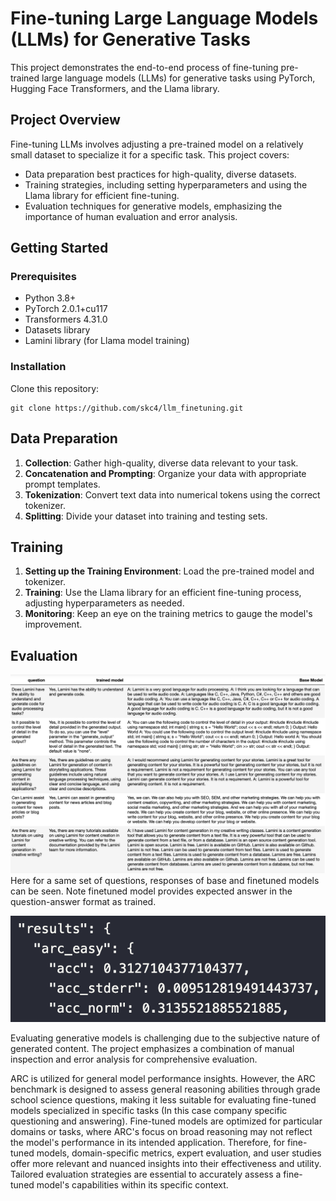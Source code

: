 # Fine-tuning Large Language Models (LLMs) for Generative Tasks

This project demonstrates the end-to-end process of fine-tuning pre-trained large language models (LLMs) for generative tasks using PyTorch, Hugging Face Transformers, and the Llama library.

## Project Overview

Fine-tuning LLMs involves adjusting a pre-trained model on a relatively small dataset to specialize it for a specific task. This project covers:

- Data preparation best practices for high-quality, diverse datasets.
- Training strategies, including setting hyperparameters and using the Llama library for efficient fine-tuning.
- Evaluation techniques for generative models, emphasizing the importance of human evaluation and error analysis.

## Getting Started

### Prerequisites

- Python 3.8+
- PyTorch 2.0.1+cu117
- Transformers 4.31.0
- Datasets library
- Lamini library (for Llama model training)

### Installation

Clone this repository:
   ```
   git clone https://github.com/skc4/llm_finetuning.git
   ```

## Data Preparation

1. **Collection**: Gather high-quality, diverse data relevant to your task.
2. **Concatenation and Prompting**: Organize your data with appropriate prompt templates.
3. **Tokenization**: Convert text data into numerical tokens using the correct tokenizer.
4. **Splitting**: Divide your dataset into training and testing sets.

## Training

1. **Setting up the Training Environment**: Load the pre-trained model and tokenizer.
2. **Training**: Use the Llama library for an efficient fine-tuning process, adjusting hyperparameters as needed.
3. **Monitoring**: Keep an eye on the training metrics to gauge the model's improvement.

## Evaluation
![Alt text](image.png)
Here for a same set of questions, responses of base and finetuned models can be seen. Note finetuned model provides expected answer in the question-answer format as trained.

![Alt text](image-1.png)

Evaluating generative models is challenging due to the subjective nature of generated content. The project emphasizes a combination of manual inspection and error analysis for comprehensive evaluation.

ARC is utilized for general model performance insights. However, the ARC benchmark is designed to assess general reasoning abilities through grade school science questions, making it less suitable for evaluating fine-tuned models specialized in specific tasks (In this case company specific questioning and answering). Fine-tuned models are optimized for particular domains or tasks, where ARC's focus on broad reasoning may not reflect the model's performance in its intended application. Therefore, for fine-tuned models, domain-specific metrics, expert evaluation, and user studies offer more relevant and nuanced insights into their effectiveness and utility. Tailored evaluation strategies are essential to accurately assess a fine-tuned model's capabilities within its specific context.
